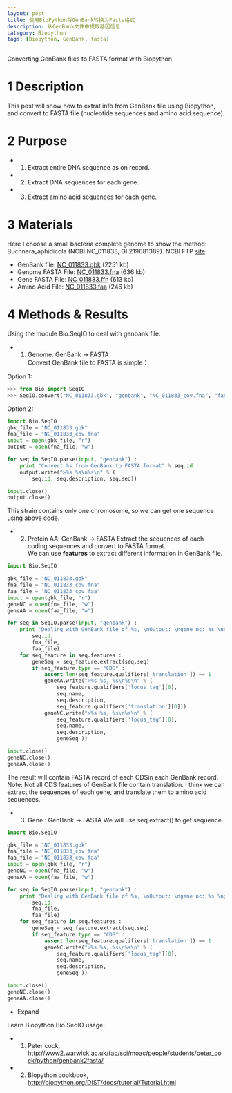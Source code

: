 ```yaml
---
layout: post
title: 使用BioPython将GenBank转换为Fasta格式
description: 从GenBank文件中提取基因信息
category: Biopython
tags: [Biopython, GenBank, fasta]
---
```

Converting GenBank files to FASTA format with Biopython

# 1 Description  
This post will show how to extrat info from GenBank file using Biopython, and convert to FASTA file (nucleotide sequences and amino acid sequence).  

# 2 Purpose  
* 1. Extract entire DNA sequence as on record.    
* 2. Extract DNA sequences for each gene.  
* 3. Extract amino acid sequences for each gene.  

# 3 Materials
Here I choose a small bacteria complete genome to show the method: Buchnera_aphidicola (NCBI NC_011833, GI:219681389).
NCBI FTP [site ](ftp://ftp.ncbi.nlm.nih.gov/genomes/Bacteria/Buchnera_aphidicola_5A__Acyrthosiphon_pisum__uid59285)

* GenBank file: [NC_011833.gbk](ftp://ftp.ncbi.nlm.nih.gov/genomes/Bacteria/Buchnera_aphidicola_5A__Acyrthosiphon_pisum__uid59285/NC_011833.gbk) (2251 kb)     
* Genome FASTA File: [NC_011833.fna](ftp://ftp.ncbi.nlm.nih.gov/genomes/Bacteria/Buchnera_aphidicola_5A__Acyrthosiphon_pisum__uid59285/NC_011833.fna) (636 kb)   
* Gene FASTA File: [NC_011833.ffn](ftp://ftp.ncbi.nlm.nih.gov/genomes/Bacteria/Buchnera_aphidicola_5A__Acyrthosiphon_pisum__uid59285/NC_011833.ffn) (613 kb)   
* Amino Acid File: [NC_011833.faa](ftp://ftp.ncbi.nlm.nih.gov/genomes/Bacteria/Buchnera_aphidicola_5A__Acyrthosiphon_pisum__uid59285/NC_011833.faa) (246 kb)   

# 4 Methods & Results   
Using the module Bio.SeqIO to deal with genbank file.

* 1. Genome: GenBank -> FASTA   
Convert GenBank file to FASTA is simple：  

Option 1:  

``` python
>>> from Bio import SeqIO  
>>> SeqIO.convert("NC_011833.gbk", "genbank", "NC_011833_cov.fna", "fasta")
```

Option 2:  

``` python
import Bio.SeqIO
gbk_file = "NC_011833.gbk"
fna_file = "NC_011833_cov.fna"
input = open(gbk_file, "r")
output = open(fna_file, "w")

for seq in SeqIO.parse(input, "genbank") :
    print "Convert %s from GenBank to FASTA format" % seq.id
	output.write(">%s %s\n%s\n" % (
        seq.id, seq.description, seq.seq))

input.close()
output.close()
```

This strain contains only one chromosome, so we can get one sequence using above code.

* 2. Protein AA: GenBank -> FASTA
Extract the sequences of each coding sequences and convert to FASTA format.  
We can use **features** to extract different information in GenBank file.

``` python
import Bio.SeqIO

gbk_file = "NC_011833.gbk"
fna_file = "NC_011833_cov.fna"
faa_file = "NC_011833_cov.faa"
input = open(gbk_file, "r")
geneNC = open(fna_file, "w")
geneAA = open(faa_file, "w")

for seq in SeqIO.parse(input, "genbank") :
    print "Dealing with GenBank file of %s, \nOutput: \ngene nc: %s \ngene aa: %s" % (
        seq.id,
        fna_file,
        faa_file)
    for seq_feature in seq.features :
        geneSeq = seq_feature.extract(seq.seq)
        if seq_feature.type == "CDS" :
            assert len(seq_feature.qualifiers['translation']) == 1
            geneAA.write(">%s %s, %s\n%s\n" % (
                seq_feature.qualifiers['locus_tag'][0],
                seq.name,
                seq.description,
                seq_feature.qualifiers['translation'][0]))
            geneNC.write(">%s %s, %s\n%s\n" % (
                seq_feature.qualifiers['locus_tag'][0],
                seq.name,
                seq.description,
                geneSeq ))

input.close()
geneNC.close()
geneAA.close()
```

The result will contain FASTA record of each CDSin each GenBank record.  
Note:
Not all CDS features of GenBank file contain translation.  I think we can extract the sequences of each gene, and translate them to amino acid sequences.

* 3. Gene : GenBank -> FASTA
We will use seq.extract() to get sequence.

``` python
import Bio.SeqIO

gbk_file = "NC_011833.gbk"
fna_file = "NC_011833_cov.fna"
faa_file = "NC_011833_cov.faa"
input = open(gbk_file, "r")
geneNC = open(fna_file, "w")
geneAA = open(faa_file, "w")

for seq in SeqIO.parse(input, "genbank") :
    print "Dealing with GenBank file of %s, \nOutput: \ngene nc: %s \ngene aa: %s" % (
        seq.id,
        fna_file,
        faa_file)
    for seq_feature in seq.features :
        geneSeq = seq_feature.extract(seq.seq)
        if seq_feature.type == "CDS" :
            assert len(seq_feature.qualifiers['translation']) == 1
            geneNC.write(">%s %s, %s\n%s\n" % (
                seq_feature.qualifiers['locus_tag'][0],
                seq.name,
                seq.description,
                geneSeq ))

input.close()
geneNC.close()
geneAA.close()
```

* Expand    

Learn Biopython Bio.SeqIO usage: 

  * 1. Peter cock, http://www2.warwick.ac.uk/fac/sci/moac/people/students/peter_cock/python/genbank2fasta/   
  * 2. Biopython cookbook, http://biopython.org/DIST/docs/tutorial/Tutorial.html   
